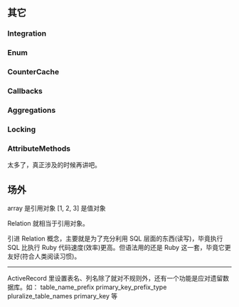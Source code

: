 ## 其它

### Integration

### Enum

### CounterCache

### Callbacks

### Aggregations

### Locking

### AttributeMethods

太多了，真正涉及的时候再讲吧。

## 场外

array 是引用对象
[1, 2, 3] 是值对象

Relation 就相当于引用对象。

引进 Relation 概念，主要就是为了充分利用 SQL 层面的东西(读写)，毕竟执行 SQL 比执行 Ruby 代码速度(效率)更高。但语法用的还是 Ruby 这一套，毕竟它更友好(符合人类阅读习惯)。

----------

ActiveRecord 里设置表名、列名除了就对不规则外，还有一个功能是应对遗留数据库。如：
table_name_prefix
primary_key_prefix_type
pluralize_table_names
primary_key
等
